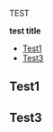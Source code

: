 TEST

<!-- START doctoc generated TOC please keep comment here to allow auto update -->
<!-- DON'T EDIT THIS SECTION, INSTEAD RE-RUN doctoc TO UPDATE -->
**test title**

- [Test1](#test1)
- [Test3](#test3)

<!-- END doctoc generated TOC please keep comment here to allow auto update -->

## Test1
## Test3
